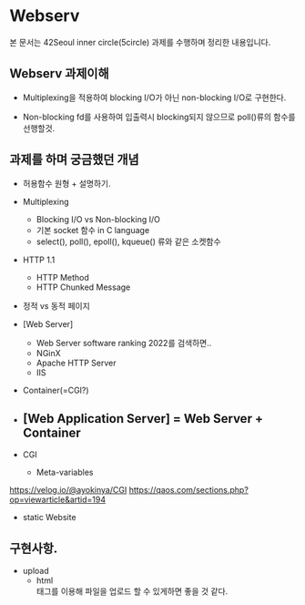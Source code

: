 # Webserv

본 문서는 42Seoul inner circle(5circle) 과제를 수행하며 정리한 내용입니다.

## Webserv 과제이해

- Multiplexing을 적용하여 blocking I/O가 아닌 non-blocking I/O로 구현한다.

- Non-blocking fd를 사용하여 입출력시 blocking되지 않으므로 poll()류의 함수를 선행할것.

## 과제를 하며 궁금했던 개념

- 허용함수 원형 + 설명하기.

- Multiplexing
	- Blocking I/O vs Non-blocking I/O
	- 기본 socket 함수 in C language
	- select(), poll(), epoll(), kqueue() 류와 같은 소켓함수

- HTTP 1.1
	- HTTP Method
	- HTTP Chunked Message

- 정적 vs 동적 페이지
- [Web Server]
	- Web Server software ranking 2022를 검색하면..
	- NGinX
	- Apache HTTP Server
	- IIS
- Container(=CGI?)
- [Web Application Server] = Web Server + Container
	-

- CGI
	- Meta-variables

https://velog.io/@ayokinya/CGI
https://qaos.com/sections.php?op=viewarticle&artid=194
- static Website

## 구현사항.

- upload
	- html <form> 태그를 이용해 파일을 업로드 할 수 있게하면 좋을 것 같다.
